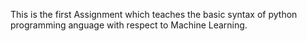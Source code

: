 
This is the first Assignment which teaches the basic syntax of python programming anguage with respect to Machine Learning.
